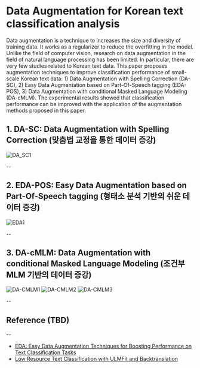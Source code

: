 # Data Augmentation for Korean text classification analysis

Data augmentation is a technique to increases the size and diversity of
training data. It works as a regularizer to reduce the overfitting in the model.
Unlike the field of computer vision, research on data augmentation in the
field of natural language processing has been limited. In particular, there are
very few studies related to Korean text data. This paper proposes augmentation techniques to improve classification performance of small-scale Korean
text data: 1) Data Augmentation with Spelling Correction (DA-SC), 2) Easy
Data Augmentation based on Part-Of-Speech tagging (EDA-POS), 3) Data
Augmentation with conditional Masked Language Modeling (DA-cMLM). The
experimental results showed that classification performance can be improved
with the application of the augmentation methods proposed in this paper.


## 1. DA-SC: Data Augmentation with Spelling Correction (맞춤법 교정을 통한 데이터 증강)
![DA_SC1](https://github.com/superspray/KOR_DA_2021/assets/48327038/ae96c2fe-bde3-493f-b676-b56ad5e0f87b)


--
## 2. EDA-POS: Easy Data Augmentation based on Part-Of-Speech tagging (형태소 분석 기반의 쉬운 데이터 증강)
![EDA1](https://github.com/superspray/KOR_DA_2021/assets/48327038/a6939762-f916-4f7b-b558-e8bb7a252458)

--
## 3. DA-cMLM: Data Augmentation with conditional Masked Language Modeling (조건부 MLM 기반의 데이터 증강)
![DA-CMLM1](https://github.com/superspray/KOR_DA_2021/assets/48327038/b5253002-03f0-4742-9d44-c90a4c165d89)
![DA-CMLM2](https://github.com/superspray/KOR_DA_2021/assets/48327038/6cd939af-e7ad-4d24-b879-0fdc4a55b71c)
![DA-CMLM3](https://github.com/superspray/KOR_DA_2021/assets/48327038/96a84ccb-35c0-417a-9ec9-43baab8d1e68)

--
## Reference (TBD)
--
* [EDA: Easy Data Augmentation Techniques for Boosting Performance on Text Classification Tasks](https://arxiv.org/pdf/1901.11196.pdf)
* [Low Resource Text Classification with ULMFit and Backtranslation](https://arxiv.org/pdf/1903.09244.pdf)


